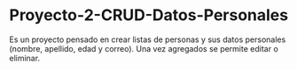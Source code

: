 # Proyecto-2-CRUD-Datos-Personales

Es un proyecto pensado en crear listas de personas y sus datos personales (nombre, apellido, edad y correo). Una vez agregados se permite editar o eliminar. 
